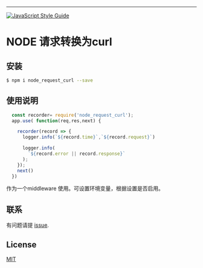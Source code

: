 ---
[![JavaScript Style Guide](https://img.shields.io/badge/code_style-standard-brightgreen.svg)](https://standardjs.com)
# NODE 请求转换为curl

## 安装

```bash
$ npm i node_request_curl --save
```

## 使用说明

```js
  const recorder= require('node_request_curl');
  app.use( function(req,res,next) {

    recorder(record => {
      logger.info(`${record.time}`,`${record.request}`)

      logger.info(
        `${record.error || record.response}`
      );
    });
    next()
  })
```
作为一个middleware 使用。可设置环境变量，根据设置是否启用。


## 联系

有问题请提 [issue](https://github.com/ryansecret/nodeRequestCurl/issues).

## License

[MIT](LICENSE)
